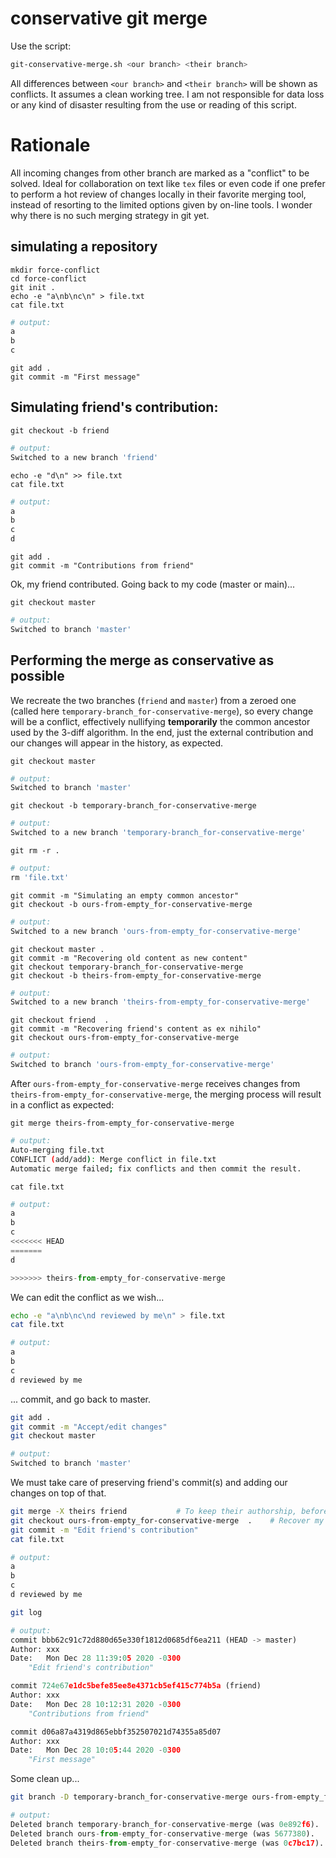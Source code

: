 # conservative git merge
Use the script:
```bash
git-conservative-merge.sh <our branch> <their branch>
```

All differences between `<our branch>` and `<their branch>` will be shown as conflicts.
It assumes a clean working tree.
I am not responsible for data loss or any kind of disaster resulting from the use or reading of this script.

# Rationale
All incoming changes from other branch are marked as a "conflict" to be solved.
Ideal for collaboration on text like `tex` files or even code if one prefer to perform a hot review
of changes locally in their favorite merging tool, instead of resorting to the limited options given
by on-line tools.
I wonder why there is no such merging strategy in git yet.

## simulating a repository
```shell
mkdir force-conflict
cd force-conflict
git init .
echo -e "a\nb\nc\n" > file.txt
cat file.txt
```
```python
# output:
a
b
c

```

```shell
git add .
git commit -m "First message"
```

## Simulating friend's contribution:
```shell
git checkout -b friend
```
```python
# output:
Switched to a new branch 'friend'
```

```shell
echo -e "d\n" >> file.txt
cat file.txt 
```
```python
# output:
a
b
c
d

```

```shell
git add .
git commit -m "Contributions from friend"
```

Ok, my friend contributed. Going back to my code (master or main)...
```shell
git checkout master
```
```python
# output:
Switched to branch 'master'
```


## Performing the merge as conservative as possible

We recreate the two branches (`friend` and `master`) from a zeroed one (called here `temporary-branch_for-conservative-merge`), so every change will be a conflict, effectively nullifying **temporarily** the common ancestor used by the 3-diff algorithm. In the end, just the external contribution and our changes will appear in the history, as expected.

```shell
git checkout master 
```
```python
# output:
Switched to branch 'master'
```

```shell
git checkout -b temporary-branch_for-conservative-merge
```
```python
# output:
Switched to a new branch 'temporary-branch_for-conservative-merge'
```

```shell
git rm -r .
```
```python
# output:
rm 'file.txt'
```


```shell
git commit -m "Simulating an empty common ancestor"
git checkout -b ours-from-empty_for-conservative-merge
```
```python
# output:
Switched to a new branch 'ours-from-empty_for-conservative-merge'
```

```shell
git checkout master .
git commit -m "Recovering old content as new content"
git checkout temporary-branch_for-conservative-merge 
git checkout -b theirs-from-empty_for-conservative-merge
```
```python
# output:
Switched to a new branch 'theirs-from-empty_for-conservative-merge'
```


```shell
git checkout friend  .
git commit -m "Recovering friend's content as ex nihilo"
git checkout ours-from-empty_for-conservative-merge
```
```python
# output:
Switched to branch 'ours-from-empty_for-conservative-merge'
```

After `ours-from-empty_for-conservative-merge` receives changes from `theirs-from-empty_for-conservative-merge`, the merging process will result in a conflict as expected:
```shell
git merge theirs-from-empty_for-conservative-merge 
```
```bash
# output:
Auto-merging file.txt
CONFLICT (add/add): Merge conflict in file.txt
Automatic merge failed; fix conflicts and then commit the result.
```
```shell
cat file.txt 
```
```python
# output:
a
b
c
<<<<<<< HEAD
=======
d

>>>>>>> theirs-from-empty_for-conservative-merge

```

We can edit the conflict as we wish...
```bash
echo -e "a\nb\nc\nd reviewed by me\n" > file.txt 
cat file.txt
```
```python
# output:
a
b
c
d reviewed by me

```


... commit, and go back to master.
```bash
git add .
git commit -m "Accept/edit changes"
git checkout master
```
```python
# output:
Switched to branch 'master'
```

We must take care of preserving friend's commit(s) and adding our changes on top of that.
```bash
git merge -X theirs friend           # To keep their authorship, before anything else.
git checkout ours-from-empty_for-conservative-merge  .    # Recover my edits.
git commit -m "Edit friend's contribution"
cat file.txt
```
```python
# output:
a
b
c
d reviewed by me

```

```bash
git log
```
```python
# output:
commit bbb62c91c72d880d65e330f1812d0685df6ea211 (HEAD -> master)
Author: xxx
Date:   Mon Dec 28 11:39:05 2020 -0300
    "Edit friend's contribution"

commit 724e67e1dc5befe85ee8e4371cb5ef415c774b5a (friend)
Author: xxx
Date:   Mon Dec 28 10:12:31 2020 -0300
    "Contributions from friend"

commit d06a87a4319d865ebbf352507021d74355a85d07
Author: xxx
Date:   Mon Dec 28 10:05:44 2020 -0300
    "First message"
```

Some clean up...
```bash
git branch -D temporary-branch_for-conservative-merge ours-from-empty_for-conservative-merge theirs-from-empty_for-conservative-merge
```
```python
# output:
Deleted branch temporary-branch_for-conservative-merge (was 0e892f6).
Deleted branch ours-from-empty_for-conservative-merge (was 5677380).
Deleted branch theirs-from-empty_for-conservative-merge (was 0c7bc17).
```
